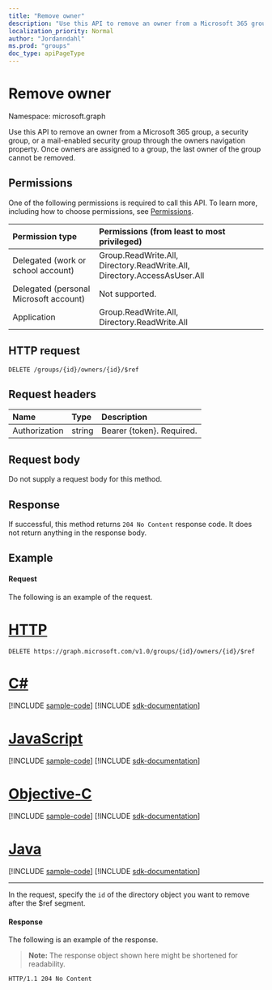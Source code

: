 ```yaml
---
title: "Remove owner"
description: "Use this API to remove an owner from a Microsoft 365 group, a security group, or a mail-enabled security group through the owners navigation property."
localization_priority: Normal
author: "Jordanndahl"
ms.prod: "groups"
doc_type: apiPageType
---
```


# Remove owner

Namespace: microsoft.graph

Use this API to remove an owner from a Microsoft 365 group, a security group, or a mail-enabled security group through the owners navigation property. Once owners are assigned to a group, the last owner of the group cannot be removed. 

## Permissions
One of the following permissions is required to call this API. To learn more, including how to choose permissions, see [Permissions](/graph/permissions-reference).

|Permission type      | Permissions (from least to most privileged)              |
|:--------------------|:---------------------------------------------------------|
|Delegated (work or school account) | Group.ReadWrite.All, Directory.ReadWrite.All, Directory.AccessAsUser.All    |
|Delegated (personal Microsoft account) | Not supported.    |
|Application | Group.ReadWrite.All, Directory.ReadWrite.All |

## HTTP request
<!-- { "blockType": "ignored" } -->
```http
DELETE /groups/{id}/owners/{id}/$ref
```

## Request headers
| Name       | Type | Description|
|:---------------|:--------|:----------|
| Authorization  | string  | Bearer {token}. Required. |

## Request body
Do not supply a request body for this method.

## Response
If successful, this method returns `204 No Content` response code. It does not return anything in the response body.

## Example
#### Request
The following is an example of the request.

# [HTTP](#tab/http)
<!-- {
  "blockType": "request",
  "name": "delete_owner_from_group"
}-->
```http
DELETE https://graph.microsoft.com/v1.0/groups/{id}/owners/{id}/$ref
```
# [C#](#tab/csharp)
[!INCLUDE [sample-code](../includes/snippets/csharp/delete-owner-from-group-csharp-snippets.md)]
[!INCLUDE [sdk-documentation](../includes/snippets/snippets-sdk-documentation-link.md)]

# [JavaScript](#tab/javascript)
[!INCLUDE [sample-code](../includes/snippets/javascript/delete-owner-from-group-javascript-snippets.md)]
[!INCLUDE [sdk-documentation](../includes/snippets/snippets-sdk-documentation-link.md)]

# [Objective-C](#tab/objc)
[!INCLUDE [sample-code](../includes/snippets/objc/delete-owner-from-group-objc-snippets.md)]
[!INCLUDE [sdk-documentation](../includes/snippets/snippets-sdk-documentation-link.md)]

# [Java](#tab/java)
[!INCLUDE [sample-code](../includes/snippets/java/delete-owner-from-group-java-snippets.md)]
[!INCLUDE [sdk-documentation](../includes/snippets/snippets-sdk-documentation-link.md)]

---

In the request, specify the `id` of the directory object you want to remove after the $ref segment.

#### Response
The following is an example of the response.
>**Note:** The response object shown here might be shortened for readability.
<!-- {
  "blockType": "response",
  "truncated": true,
  "@odata.type": "microsoft.graph.directoryObject"
} -->
```http
HTTP/1.1 204 No Content
```

<!-- uuid: 8fcb5dbc-d5aa-4681-8e31-b001d5168d79
2015-10-25 14:57:30 UTC -->
<!-- {
  "type": "#page.annotation",
  "description": "Delete owner",
  "keywords": "",
  "section": "documentation",
  "tocPath": "",
  "suppressions": [
  ]
}-->

